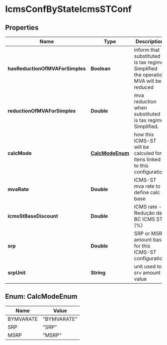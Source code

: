 
# IcmsConfByStateIcmsSTConf

## Properties
Name | Type | Description | Notes
------------ | ------------- | ------------- | -------------
**hasReductionOfMVAForSimples** | **Boolean** | inform that substituted is tax regime Simplified the operation MVA will be reduced |  [optional]
**reductionOfMVAForSimples** | **Double** | mva reduction when substituted is tax regime Simplified. |  [optional]
**calcMode** | [**CalcModeEnum**](#CalcModeEnum) | how this ICMS-ST will be calculed for itens linked to this configuration |  [optional]
**mvaRate** | **Double** | ICMS-ST mva rate to define calc base |  [optional]
**icmsStBaseDiscount** | **Double** | ICMS rate - Redução da BC ICMS ST (%) |  [optional]
**srp** | **Double** | SRP or MSRP amount base for this ICMS-ST configuration |  [optional]
**srpUnit** | **String** | unit used to srv amount value |  [optional]


<a name="CalcModeEnum"></a>
## Enum: CalcModeEnum
Name | Value
---- | -----
BYMVARATE | &quot;BYMVARATE&quot;
SRP | &quot;SRP&quot;
MSRP | &quot;MSRP&quot;




